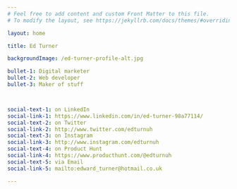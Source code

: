 ```yaml
---
# Feel free to add content and custom Front Matter to this file.
# To modify the layout, see https://jekyllrb.com/docs/themes/#overriding-theme-defaults

layout: home

title: Ed Turner

backgroundImage: /ed-turner-profile-alt.jpg

bullet-1: Digital marketer
bullet-2: Web developer
bullet-3: Maker of stuff



social-text-1: on LinkedIn
social-link-1: https://www.linkedin.com/in/ed-turner-98a77114/
social-text-2: on Twitter
social-link-2: http://www.twitter.com/edturnuh
social-text-3: on Instagram
social-link-3: http://www.instagram.com/edturnuh
social-text-4: on Product Hunt
social-link-4: https://www.producthunt.com/@edturnuh
social-text-5: via Email
social-link-5: mailto:edward_turner@hotmail.co.uk

---
```

